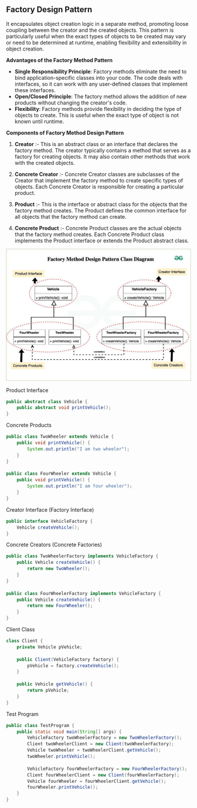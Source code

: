 ## Factory Design Pattern

It encapsulates object creation logic in a separate method, promoting loose coupling between the creator and the created objects. This pattern is particularly useful when the exact types of objects to be created may vary or need to be determined at runtime, enabling flexibility and extensibility in object creation.

**Advantages of the Factory Method Pattern**
- **Single Responsibility Principle**: Factory methods eliminate the need to bind application-specific classes into your code. The code deals with interfaces, so it can work with any user-defined classes that implement these interfaces.
- **Open/Closed Principle**: The factory method allows the addition of new products without changing the creator's code.
- **Flexibility**: Factory methods provide flexibility in deciding the type of objects to create. This is useful when the exact type of object is not known until runtime.

**Components of Factory Method Design Pattern**
1. **Creator** :- 
This is an abstract class or an interface that declares the factory method. The creator typically contains a method that serves as a factory for creating objects. It may also contain other methods that work with the created objects.

2. **Concrete Creator** :- 
Concrete Creator classes are subclasses of the Creator that implement the factory method to create specific types of objects. Each Concrete Creator is responsible for creating a particular product.

3. **Product** :- 
This is the interface or abstract class for the objects that the factory method creates. The Product defines the common interface for all objects that the factory method can create.

4. **Concrete Product** :-
Concrete Product classes are the actual objects that the factory method creates. Each Concrete Product class implements the Product interface or extends the Product abstract class.

![alt text](factory-pattern.png)

Product Interface
```java
public abstract class Vehicle {
    public abstract void printVehicle();
}
```

Concrete Products
```java
public class TwoWheeler extends Vehicle {
    public void printVehicle() {
        System.out.println("I am two wheeler");
    }
}

public class FourWheeler extends Vehicle {
    public void printVehicle() {
        System.out.println("I am four wheeler");
    }
}
```

Creator Interface (Factory Interface)
```java
public interface VehicleFactory {
    Vehicle createVehicle();
}
```

Concrete Creators (Concrete Factories)
```java
public class TwoWheelerFactory implements VehicleFactory {
    public Vehicle createVehicle() {
        return new TwoWheeler();
    }
}

public class FourWheelerFactory implements VehicleFactory {
    public Vehicle createVehicle() {
        return new FourWheeler();
    }
}
```

Client Class
```java
class Client {
    private Vehicle pVehicle;

    public Client(VehicleFactory factory) {
        pVehicle = factory.createVehicle();
    }

    public Vehicle getVehicle() {
        return pVehicle;
    }
}
```
Test Program
```java
public class TestProgram {
    public static void main(String[] args) {
        VehicleFactory twoWheelerFactory = new TwoWheelerFactory();
        Client twoWheelerClient = new Client(twoWheelerFactory);
        Vehicle twoWheeler = twoWheelerClient.getVehicle();
        twoWheeler.printVehicle();

        VehicleFactory fourWheelerFactory = new FourWheelerFactory();
        Client fourWheelerClient = new Client(fourWheelerFactory);
        Vehicle fourWheeler = fourWheelerClient.getVehicle();
        fourWheeler.printVehicle();
    }
}
```